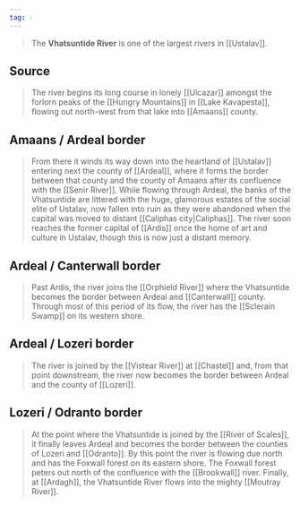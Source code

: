 ```yaml
---
tag: 💧
---
```

> The **Vhatsuntide River**  is one of the largest rivers in [[Ustalav]].



## Source

> The river begins its long course in lonely [[Ulcazar]] amongst the forlorn peaks of the [[Hungry Mountains]] in [[Lake Kavapesta]], flowing out north-west from that lake into [[Amaans]] county.


## Amaans / Ardeal border

> From there it winds its way down into the heartland of [[Ustalav]] entering next the county of [[Ardeal]], where it forms the border between that county and the county of Amaans after its confluence with the [[Senir River]]. While flowing through Ardeal, the banks of the Vhatsuntide are littered with the huge, glamorous estates of the social elite of Ustalav, now fallen into ruin as they were abandoned when the capital was moved to distant [[Caliphas city|Caliphas]]. The river soon reaches the former capital of [[Ardis]] once the home of art and culture in Ustalav, though this is now just a distant memory.


## Ardeal / Canterwall border

> Past Ardis, the river joins the [[Orphield River]] where the Vhatsuntide becomes the border between Ardeal and [[Canterwall]] county. Through most of this period of its flow, the river has the [[Sclerain Swamp]] on its western shore.


## Ardeal / Lozeri border

> The river is joined by the [[Vistear River]] at [[Chastel]] and, from that point downstream, the river now becomes the border between Ardeal and the county of [[Lozeri]].


## Lozeri / Odranto border

> At the point where the Vhatsuntide is joined by the [[River of Scales]], it finally leaves Ardeal and becomes the border between the counties of Lozeri and [[Odranto]]. By this point the river is flowing due north and has the Foxwall forest on its eastern shore. The Foxwall forest peters out north of the confluence with the [[Brookwall]] river. Finally, at [[Ardagh]], the Vhatsuntide River flows into the mighty [[Moutray River]].








